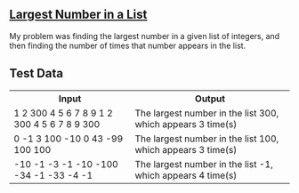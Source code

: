 ## [Largest Number in a List](https://www.seminolestate.edu/computers/competition/samples/2016)
My problem was finding the largest number in a given list of integers, and then finding the number of times that number appears in the list.
## Test Data
<table>
<tr><th>Input</th><th>Output</th></tr>
<tr>
  <td>1 2 300 4 5 6 7 8 9 1 2 300 4 5 6 7 8 9 300</td>
  <td>The largest number in the list 300, which appears 3 time(s)</td>
</tr>
<tr>
  <td>0 -1 3 100 -10 0 43 -99 100 100</td>
  <td>The largest number in the list 100, which appears 3 time(s)</td>
</tr>
<tr>
  <td>-10 -1 -3 -1 -10 -100 -34 -1 -33 -4 -1</td>
  <td>The largest number in the list -1, which appears 4 time(s)</td>
</tr>
</table>